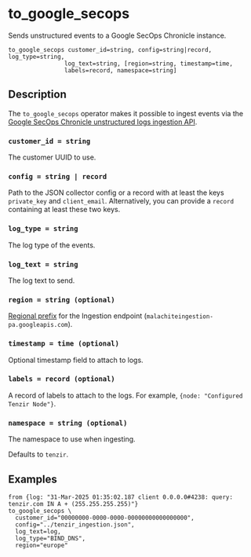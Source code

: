 # to_google_secops

Sends unstructured events to a Google SecOps Chronicle instance.

```tql
to_google_secops customer_id=string, config=string|record, log_type=string,
                log_text=string, [region=string, timestamp=time,
                labels=record, namespace=string]
```

## Description

The `to_google_secops` operator makes it possible to ingest events via the
[Google SecOps Chronicle unstructured logs ingestion
API](https://cloud.google.com/chronicle/docs/reference/ingestion-api#unstructuredlogentries).

### `customer_id = string`

The customer UUID to use.

### `config = string | record`

Path to the JSON collector config or a record with at least the keys
`private_key` and `client_email`. Alternatively, you can provide a `record`
containing at least these two keys.

### `log_type = string`

The log type of the events.

### `log_text = string`

The log text to send.

### `region = string (optional)`

[Regional
prefix](https://cloud.google.com/chronicle/docs/reference/ingestion-api#regional_endpoints)
for the Ingestion endpoint (`malachiteingestion-pa.googleapis.com`).

### `timestamp = time (optional)`

Optional timestamp field to attach to logs.

### `labels = record (optional)`

A record of labels to attach to the logs. For example, `{node: "Configured
Tenzir Node"}`.

### `namespace = string (optional)`

The namespace to use when ingesting.

Defaults to `tenzir`.

## Examples

```tql
from {log: "31-Mar-2025 01:35:02.187 client 0.0.0.0#4238: query: tenzir.com IN A + (255.255.255.255)"}
to_google_secops \
  customer_id="00000000-0000-0000-00000000000000000",
  config="../tenzir_ingestion.json",
  log_text=log,
  log_type="BIND_DNS",
  region="europe"
```
